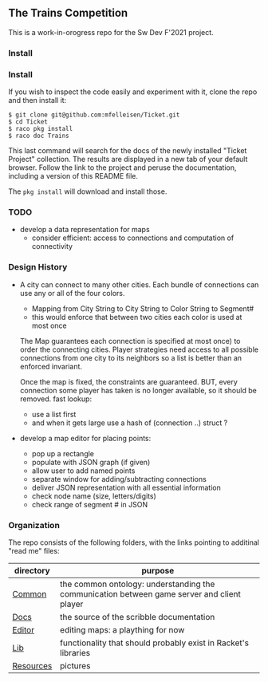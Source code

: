 ## The Trains Competition 

This is a work-in-orogress repo for the Sw Dev F'2021 project. 

### Install

### Install

If you wish to inspect the code easily and experiment with it, clone the repo and then install it: 

```
$ git clone git@github.com:mfelleisen/Ticket.git
$ cd Ticket 
$ raco pkg install 
$ raco doc Trains 
```

This last command will search for the docs of the newly installed "Ticket Project"
collection. The results are displayed in a new tab of your default browser. Follow the link
to the project and peruse the documentation, including a version of this README file. 

The `pkg install` will download and install those.

### TODO

- develop a data representation for maps 
  - consider efficient: access to connections and computation of connectivity
  
### Design History

- A city can connect to many other cities. Each bundle of connections can
  use any or all of the four colors. 
  - Mapping from City String to City String to Color String to Segment#
  - this would enforce that between two cities each color is used at most once 

  The Map guarantees each connection is specified at most once) to order the
  connecting cities. Player strategies need access to all possible connections from one city to its
  neighbors so a list is better than an enforced invariant. 

  Once the map is fixed, the constraints are guaranteed.
  BUT, every connection some player has taken is no longer available, so it should be removed.
  fast lookup:
  - use a list first
  - and when it gets large use a hash of (connection ..) struct ?


- develop a map editor for placing points:
  - pop up a rectangle
  - populate with JSON graph (if given)
  - allow user to add named points
  - separate window for adding/subtracting connections
  - deliver JSON representation with all essential information 
  - check node name (size, letters/digits)
  - check range of segment # in JSON 


### Organization 

The repo consists of the following folders, with the links pointing to additinal "read me" files:

| directory | purpose |
|--------------------- | ------- |
| [Common](Common/README.md) | the common ontology: understanding the communication between game server and client player | 
| [Docs](Docs/README.md) | the source of the scribble documentation | 
| [Editor](Editor/README.md) | editing maps: a plaything for now | 
| [Lib](Lib/README.md) | functionality that should probably exist in Racket's libraries | 
| [Resources](Resources/README.md) | pictures | 
